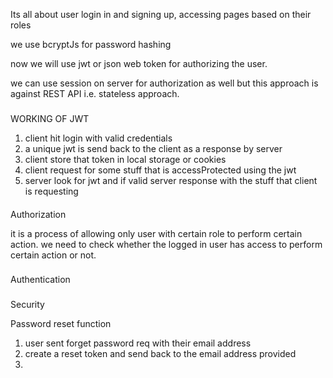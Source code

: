 Its all about user login in and signing up, accessing pages based on their roles

we use bcryptJs for password hashing

now we will use jwt or json web token for authorizing the user.

we can use session on server for authorization as well but this approach is against REST API i.e. stateless approach.

###

WORKING OF JWT

1. client hit login with valid credentials
2. a unique jwt is send back to the client as a response by server
3. client store that token in local storage or cookies
4. client request for some stuff that is accessProtected using the jwt
5. server look for jwt and if valid server response with the stuff that client is requesting

####

Authorization

it is a process of allowing only user with certain role to perform certain action.
we need to check whether the logged in user has access to perform certain action or not.

###

Authentication

###

Security

Password reset function

1. user sent forget password req with their email address
2. create a reset token and send back to the email address provided
3.

